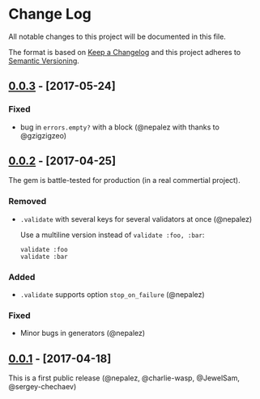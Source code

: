 # Change Log
All notable changes to this project will be documented in this file.

The format is based on [Keep a Changelog](http://keepachangelog.com/)
and this project adheres to [Semantic Versioning](http://semver.org/).

## [0.0.3] - [2017-05-24]

### Fixed
- bug in `errors.empty?` with a block (@nepalez with thanks to @gzigzigzeo)

## [0.0.2] - [2017-04-25]
The gem is battle-tested for production (in a real commertial project).

### Removed
- `.validate` with several keys for several validators at once (@nepalez)

  Use a multiline version instead of `validate :foo, :bar`:

  ```
  validate :foo
  validate :bar
  ```

### Added
- `.validate` supports option `stop_on_failure` (@nepalez)

### Fixed
- Minor bugs in generators (@nepalez)

## [0.0.1] - [2017-04-18]
This is a first public release (@nepalez, @charlie-wasp, @JewelSam, @sergey-chechaev)

[Unreleased]: https://github.com/tram-rb/tram-policy
[0.0.1]: https://github.com/tram-rb/tram-policy/releases/tag/v0.0.1
[0.0.2]: https://github.com/tram-rb/tram-policy/compare/v0.0.1...v0.0.2
[0.0.3]: https://github.com/tram-rb/tram-policy/compare/v0.0.2...v0.0.3